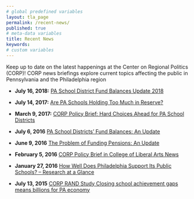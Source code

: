 ```yaml
---
# global predefined variables
layout: tla_page
permalink: /recent-news/
published: true
# meta-data variables
title: Recent News 
keywords:
# custom variables
---
```

Keep up to date on the latest happenings at the Center on Regional Politics (CORP)! CORP news briefings explore current topics affecting the public in Pennsylvania and the Philadelphia region

- **July 16, 2018:** [PA School District Fund Balances Update 2018](http://www.cla.temple.edu/center-on-regional-politics/pa-school-district-fund-balances-update-2018/)
 
- **July 14, 2017:** [Are PA Schools Holding Too Much in Reserve?](http://www.cla.temple.edu/center-on-regional-politics/are-pa-schools-holding-too-much-in-reserve/)

- **March 9, 2017:** [CORP Policy Brief: Hard Choices Ahead for PA School Districts](http://www.cla.temple.edu/center-on-regional-politics/corp-policy-brief-hard-choices-ahead-for-pa-school-districts/)

- **July 6, 2016** [PA School Districts’ Fund Balances: An Update](http://www.cla.temple.edu/center-on-regional-politics/pa-school-districts-fund-balances-an-update/)

- **June 9, 2016** [The Problem of Funding Pensions: An Update](http://www.cla.temple.edu/center-on-regional-politics/the-problem-of-funding-pensions-an-update/)

- **February 5, 2016** [CORP Policy Brief in College of Liberal Arts News](http://www.cla.temple.edu/center-on-regional-politics/corp-policy-brief-in-college-of-liberal-arts-news/)

- **January 27, 2016** [How Well Does Philadelphia Support Its Public Schools? – Research at a Glance](http://www.cla.temple.edu/center-on-regional-politics/how-well-does-philadelphia-support-its-public-schools-research-at-a-glance/)

- **July 13, 2015** [CORP RAND Study Closing school achievement gaps means billions for PA economy](http://www.cla.temple.edu/center-on-regional-politics/corp-rand-study-closing-school-achievement-gaps-means-billions-for-pa-economy/)

